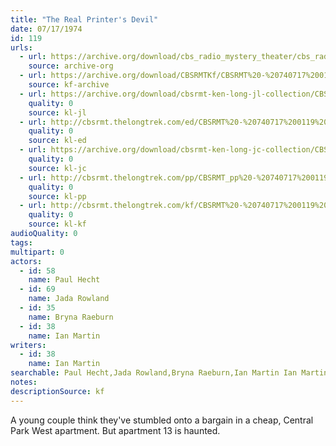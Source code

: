 ```yaml
---
title: "The Real Printer's Devil"
date: 07/17/1974
id: 119
urls: 
  - url: https://archive.org/download/cbs_radio_mystery_theater/cbs_radio_mystery_theater-0101-0150.zip/cbs_radio_mystery_theater-0101-0150%2Fcbsrmt_0119_the_real_printers_devil.mp3
    source: archive-org
  - url: https://archive.org/download/CBSRMTKf/CBSRMT%20-%20740717%200119%20The%20Real%20Printer%27s%20Devil_kf.mp3
    source: kf-archive
  - url: https://archive.org/download/cbsrmt-ken-long-jl-collection/CBSRMT - 740717 0119 The Real Printer 's Devil_jl.mp3
    quality: 0
    source: kl-jl
  - url: http://cbsrmt.thelongtrek.com/ed/CBSRMT%20-%20740717%200119%20The%20Real%20Printer%27s%20Devil_ed.mp3
    quality: 0
    source: kl-ed
  - url: https://archive.org/download/cbsrmt-ken-long-jc-collection/CBSRMT - 740717 0119 Real Printer 's Devil vbr kb_jc.mp3
    quality: 0
    source: kl-jc
  - url: http://cbsrmt.thelongtrek.com/pp/CBSRMT_pp%20-%20740717%200119%20The%20Real%20Printer%27s%20Devil.mp3
    quality: 0
    source: kl-pp
  - url: http://cbsrmt.thelongtrek.com/kf/CBSRMT%20-%20740717%200119%20The%20Real%20Printer%27s%20Devil_kf.mp3
    quality: 0
    source: kl-kf
audioQuality: 0
tags: 
multipart: 0
actors:  
  - id: 58
    name: Paul Hecht  
  - id: 69
    name: Jada Rowland  
  - id: 35
    name: Bryna Raeburn  
  - id: 38
    name: Ian Martin
writers:  
  - id: 38
    name: Ian Martin
searchable: Paul Hecht,Jada Rowland,Bryna Raeburn,Ian Martin Ian Martin
notes: 
descriptionSource: kf
---
```

A young couple think they've stumbled onto a bargain in a cheap, Central Park West apartment. But apartment 13 is haunted.
